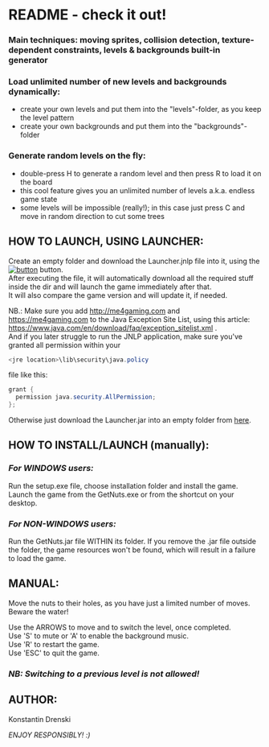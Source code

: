 # README - check it out!

### Main techniques: moving sprites, collision detection, texture-dependent constraints, levels & backgrounds built-in generator

### Load unlimited number of new levels and backgrounds dynamically:
- create your own levels and put them into the "levels"-folder, as you keep the level pattern
- create your own backgrounds and put them into the "backgrounds"-folder

### Generate random levels on the fly:
- double-press H to generate a random level and then press R to load it on the board
- this cool feature gives you an unlimited number of levels a.k.a. endless game state
- some levels will be impossible (really!); in this case just press C and move in random direction to cut some trees

## HOW TO LAUNCH, USING LAUNCHER:

Create an empty folder and download the Launcher.jnlp file into it, using the [![button](https://java.com/js/webstart.png)](https://me4gaming.com/LauncherGN/Launcher.jnlp) button.  
After executing the file, it will automatically download all the required stuff inside the dir 
and will launch the game immediately after that.  
It will also compare the game version and will update it, if needed.

NB.: Make sure you add http://me4gaming.com and https://me4gaming.com to the Java Exception Site List, using this article: https://www.java.com/en/download/faq/exception_sitelist.xml .  
And if you later struggle to run the JNLP application, make sure you've granted all permission within your 

```java
<jre location>\lib\security\java.policy
```
file like this:
  
```java
grant {
  permission java.security.AllPermission;
};
```

Otherwise just download the Launcher.jar into an empty folder from [here](https://github.com/Hunterszone/MyJavaGames/blob/master/GetNuts/Launcher.jar?raw=true).

## HOW TO INSTALL/LAUNCH (manually):

### *For WINDOWS users:*   
Run the setup.exe file, choose installation folder and install the game. Launch the game from the GetNuts.exe or from the shortcut on your desktop.

### *For NON-WINDOWS users:*   
Run the GetNuts.jar file WITHIN its folder. If you remove the .jar file outside the folder, the game resources won't be found, which will result in a failure to load the game.

## MANUAL: 

Move the nuts to their holes, as you have just a limited number of moves. Beware the water!

Use the ARROWS to move and to switch the level, once completed.  
Use 'S' to mute or 'A' to enable the background music.  
Use 'R' to restart the game.  
Use 'ESC' to quit the game.  

### *NB: Switching to a previous level is not allowed!*



## AUTHOR: 

Konstantin Drenski


*ENJOY RESPONSIBLY! :)*
